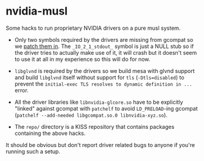# nvidia-musl

Some hacks to run proprietary NVIDIA drivers on a pure musl system.

* Only two symbols required by the drivers are missing from gcompat so we [patch them in](https://github.com/git-bruh/nvidia-musl/blob/master/repo/gcompat/patches/nvidia.patch). The `_IO_2_1_stdout_` symbol is just a NULL stub so if the driver tries to actually make use of it, it will crash but it doesn't seem to use it at all in my experience so this will do for now.

* `libglvnd` is required by the drivers so we build mesa with glvnd support and build `libglvnd` itself without support for `tls` (`-Dtls=disabled`) to prevent the `initial-exec TLS resolves to dynamic definition in ...` error.

* All the driver libraries like `libnvidia-glcore.so` have to be explicitly "linked" against gcompat with `patchelf` to avoid `LD_PRELOAD`-ing gcompat (`patchelf --add-needed libgcompat.so.0 libnvidia-xyz.so`).

* The `repo/` directory is a KISS repository that contains packages containing the above hacks.

It should be obvious but don't report driver related bugs to anyone if you're running such a setup.
